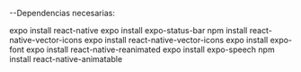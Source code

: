 --Dependencias necesarias:

expo install react-native
expo install expo-status-bar
npm install react-native-vector-icons
expo install react-native-vector-icons
expo install expo-font
expo install react-native-reanimated
expo install expo-speech
npm install react-native-animatable
